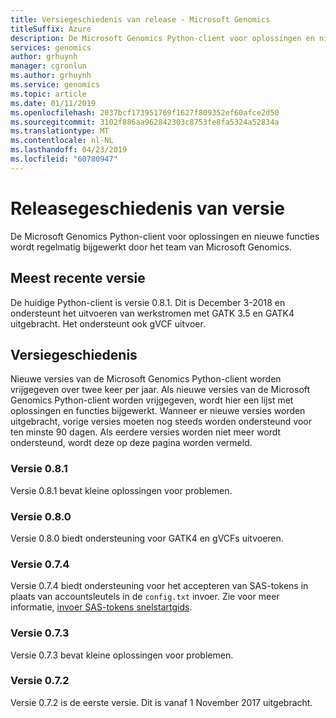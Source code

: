 ```yaml
---
title: Versiegeschiedenis van release - Microsoft Genomics
titleSuffix: Azure
description: De Microsoft Genomics Python-client voor oplossingen en nieuwe functies wordt regelmatig bijgewerkt door de Microsoft Genomics.
services: genomics
author: grhuynh
manager: cgronlun
ms.author: grhuynh
ms.service: genomics
ms.topic: article
ms.date: 01/11/2019
ms.openlocfilehash: 2037bcf173951769f1627f809352ef60afce2d50
ms.sourcegitcommit: 3102f886aa962842303c8753fe8fa5324a52834a
ms.translationtype: MT
ms.contentlocale: nl-NL
ms.lasthandoff: 04/23/2019
ms.locfileid: "60780947"
---
```

# <a name="version-release-history"></a>Releasegeschiedenis van versie
De Microsoft Genomics Python-client voor oplossingen en nieuwe functies wordt regelmatig bijgewerkt door het team van Microsoft Genomics. 

## <a name="latest-release"></a>Meest recente versie
De huidige Python-client is versie 0.8.1. Dit is December 3-2018 en ondersteunt het uitvoeren van werkstromen met GATK 3.5 en GATK4 uitgebracht. Het ondersteunt ook gVCF uitvoer.


## <a name="release-history"></a>Versiegeschiedenis 
Nieuwe versies van de Microsoft Genomics Python-client worden vrijgegeven over twee keer per jaar. Als nieuwe versies van de Microsoft Genomics Python-client worden vrijgegeven, wordt hier een lijst met oplossingen en functies bijgewerkt. Wanneer er nieuwe versies worden uitgebracht, vorige versies moeten nog steeds worden ondersteund voor ten minste 90 dagen. Als eerdere versies worden niet meer wordt ondersteund, wordt deze op deze pagina worden vermeld. 

### <a name="version-081"></a>Versie 0.8.1
Versie 0.8.1 bevat kleine oplossingen voor problemen.  

### <a name="version-080"></a>Versie 0.8.0
Versie 0.8.0 biedt ondersteuning voor GATK4 en gVCFs uitvoeren.  

### <a name="version-074"></a>Versie 0.7.4
Versie 0.7.4 biedt ondersteuning voor het accepteren van SAS-tokens in plaats van accountsleutels in de `config.txt` invoer. Zie voor meer informatie, [invoer SAS-tokens snelstartgids](quickstart-input-sas.md). 

### <a name="version-073"></a>Versie 0.7.3
Versie 0.7.3 bevat kleine oplossingen voor problemen.

### <a name="version-072"></a>Versie 0.7.2
Versie 0.7.2 is de eerste versie. Dit is vanaf 1 November 2017 uitgebracht.
